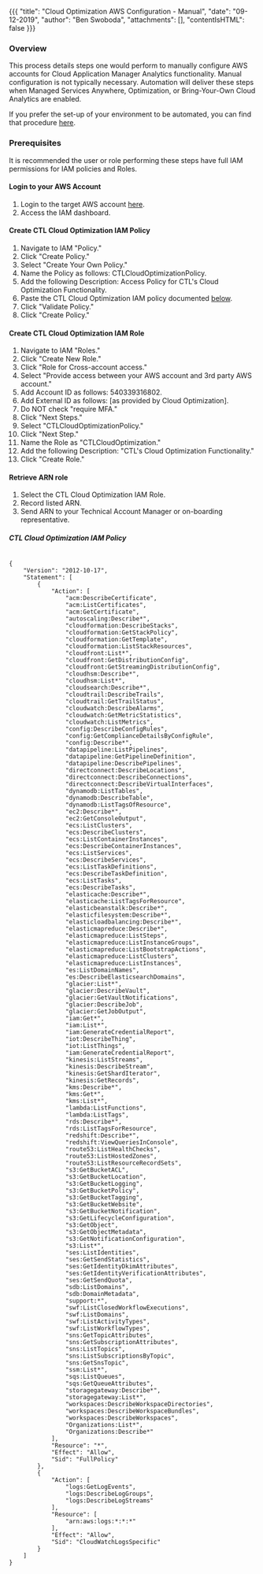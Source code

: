 {{{
  "title": "Cloud Optimization AWS Configuration - Manual",
  "date": "09-12-2019",
  "author": "Ben Swoboda",
  "attachments": [],
  "contentIsHTML": false
}}}

### Overview
This process details steps one would perform to manually configure AWS accounts for Cloud Application Manager Analytics functionality. Manual configuration is not typically necessary. Automation will deliver these steps when Managed Services Anywhere, Optimization, or Bring-Your-Own Cloud Analytics are enabled.

If you prefer the set-up of your environment to be automated, you can find that procedure [here](CloudApplicationManagerAnalyticsAWSSetup.md).

### Prerequisites
It is recommended the user or role performing these steps have full IAM permissions for IAM policies and Roles.

#### Login to your AWS Account
1. Login to the target AWS account [here](https://console.aws.amazon.com/iam).
2. Access the IAM dashboard.

#### Create CTL Cloud Optimization IAM Policy
1. Navigate to IAM "Policy."
2. Click "Create Policy."
3. Select "Create Your Own Policy."
4. Name the Policy as follows: CTLCloudOptimizationPolicy.
5. Add the following Description: Access Policy for CTL's Cloud Optimization Functionality.
6. Paste the CTL Cloud Optimization IAM policy documented [below](#CTL-cloud-optimization-iam-policy).
7. Click "Validate Policy."
8. Click "Create Policy."

#### Create CTL Cloud Optimization IAM Role
1. Navigate to IAM "Roles."
2. Click "Create New Role."
3. Click "Role for Cross-account access."
4. Select "Provide access between your AWS account and 3rd party AWS account."
5. Add Account ID as follows: 540339316802.
6. Add External ID as follows: [as provided by Cloud Optimization].
7. Do NOT check "require MFA."
8. Click "Next Steps."
9. Select "CTLCloudOptimizationPolicy."
10. Click "Next Step."
11. Name the Role as "CTLCloudOptimization."
12. Add the following Description: "CTL's Cloud Optimization Functionality."
13. Click "Create Role."

#### Retrieve ARN role
1. Select the CTL Cloud Optimization IAM Role.
2. Record listed ARN.
3. Send ARN to your Technical Account Manager or on-boarding representative.


##### CTL Cloud Optimization IAM Policy

```

{
    "Version": "2012-10-17",
    "Statement": [
        {
            "Action": [
                "acm:DescribeCertificate",
                "acm:ListCertificates",
                "acm:GetCertificate",
                "autoscaling:Describe*",
                "cloudformation:DescribeStacks",
                "cloudformation:GetStackPolicy",
                "cloudformation:GetTemplate",
                "cloudformation:ListStackResources",
                "cloudfront:List*",
                "cloudfront:GetDistributionConfig",
                "cloudfront:GetStreamingDistributionConfig",
                "cloudhsm:Describe*",
                "cloudhsm:List*",
                "cloudsearch:Describe*",
                "cloudtrail:DescribeTrails",
                "cloudtrail:GetTrailStatus",
                "cloudwatch:DescribeAlarms",
                "cloudwatch:GetMetricStatistics",
                "cloudwatch:ListMetrics",
                "config:DescribeConfigRules",
                "config:GetComplianceDetailsByConfigRule",
                "config:Describe*",
                "datapipeline:ListPipelines",
                "datapipeline:GetPipelineDefinition",
                "datapipeline:DescribePipelines",
                "directconnect:DescribeLocations",
                "directconnect:DescribeConnections",
                "directconnect:DescribeVirtualInterfaces",
                "dynamodb:ListTables",
                "dynamodb:DescribeTable",
                "dynamodb:ListTagsOfResource",
                "ec2:Describe*",
                "ec2:GetConsoleOutput",
                "ecs:ListClusters",
                "ecs:DescribeClusters",
                "ecs:ListContainerInstances",
                "ecs:DescribeContainerInstances",
                "ecs:ListServices",
                "ecs:DescribeServices",
                "ecs:ListTaskDefinitions",
                "ecs:DescribeTaskDefinition",
                "ecs:ListTasks",
                "ecs:DescribeTasks",
                "elasticache:Describe*",
                "elasticache:ListTagsForResource",
                "elasticbeanstalk:Describe*",
                "elasticfilesystem:Describe*",
                "elasticloadbalancing:Describe*",
                "elasticmapreduce:Describe*",
                "elasticmapreduce:ListSteps",
                "elasticmapreduce:ListInstanceGroups",
                "elasticmapreduce:ListBootstrapActions",
                "elasticmapreduce:ListClusters",
                "elasticmapreduce:ListInstances",
                "es:ListDomainNames",
                "es:DescribeElasticsearchDomains",
                "glacier:List*",
                "glacier:DescribeVault",
                "glacier:GetVaultNotifications",
                "glacier:DescribeJob",
                "glacier:GetJobOutput",
                "iam:Get*",
                "iam:List*",
                "iam:GenerateCredentialReport",
                "iot:DescribeThing",
                "iot:ListThings",
                "iam:GenerateCredentialReport",
                "kinesis:ListStreams",
                "kinesis:DescribeStream",
                "kinesis:GetShardIterator",
                "kinesis:GetRecords",
                "kms:Describe*",
                "kms:Get*",
                "kms:List*",
                "lambda:ListFunctions",
                "lambda:ListTags",
                "rds:Describe*",
                "rds:ListTagsForResource",
                "redshift:Describe*",
                "redshift:ViewQueriesInConsole",
                "route53:ListHealthChecks",
                "route53:ListHostedZones",
                "route53:ListResourceRecordSets",
                "s3:GetBucketACL",
                "s3:GetBucketLocation",
                "s3:GetBucketLogging",
                "s3:GetBucketPolicy",
                "s3:GetBucketTagging",
                "s3:GetBucketWebsite",
                "s3:GetBucketNotification",
                "s3:GetLifecycleConfiguration",
                "s3:GetObject",
                "s3:GetObjectMetadata",
                "s3:GetNotificationConfiguration",
                "s3:List*",
                "ses:ListIdentities",
                "ses:GetSendStatistics",
                "ses:GetIdentityDkimAttributes",
                "ses:GetIdentityVerificationAttributes",
                "ses:GetSendQuota",
                "sdb:ListDomains",
                "sdb:DomainMetadata",
                "support:*",
                "swf:ListClosedWorkflowExecutions",
                "swf:ListDomains",
                "swf:ListActivityTypes",
                "swf:ListWorkflowTypes",
                "sns:GetTopicAttributes",
                "sns:GetSubscriptionAttributes",
                "sns:ListTopics",
                "sns:ListSubscriptionsByTopic",
                "sns:GetSnsTopic",
                "ssm:List*",
                "sqs:ListQueues",
                "sqs:GetQueueAttributes",
                "storagegateway:Describe*",
                "storagegateway:List*",
                "workspaces:DescribeWorkspaceDirectories",
                "workspaces:DescribeWorkspaceBundles",
                "workspaces:DescribeWorkspaces",
                "Organizations:List*",
                "Organizations:Describe*"
            ],
            "Resource": "*",
            "Effect": "Allow",
            "Sid": "FullPolicy"
        },
        {
            "Action": [
                "logs:GetLogEvents",
                "logs:DescribeLogGroups",
                "logs:DescribeLogStreams"
            ],
            "Resource": [
                "arn:aws:logs:*:*:*"
            ],
            "Effect": "Allow",
            "Sid": "CloudWatchLogsSpecific"
        }
    ]
}

```
